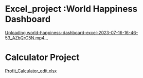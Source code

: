 # Excel_project :World Happiness Dashboard
[Uploading world-happiness-dashboard-excel-2023-07-16-16-46-53_AZbQrG5N.mp4…](https://github.com/NasreenFatima/Excel_project/assets/160233723/44d4caa7-7869-4334-937d-23bf84169057)

# Calculator Project
[Profit_Calculator_edit.xlsx](https://github.com/NasreenFatima/Excel_project/files/15138020/Profit_Calculator_edit.xlsx)

